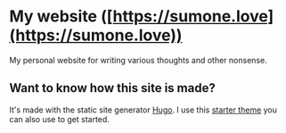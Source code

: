 # My website ([https://sumone.love](https://sumone.love))

My personal website for writing various thoughts and other nonsense.

## Want to know how this site is made?

It's made with the static site generator [Hugo](https://gohugo.io). I use this [starter theme](https://github.com/ericmurphyxyz/hugo-starter-theme) you can also use to get started.
